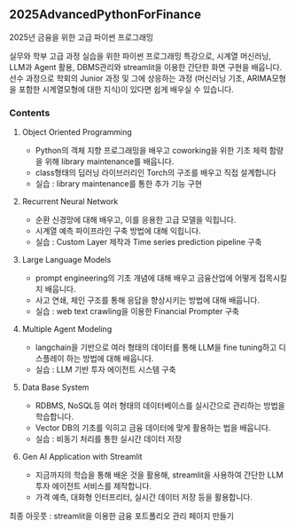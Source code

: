 ## 2025AdvancedPythonForFinance
2025년 금융을 위한 고급 파이썬 프로그래밍

실무와 학부 고급 과정 실습을 위한 파이썬 프로그래밍 특강으로, 시계열 머신러닝, LLM과 Agent 활용, DBMS관리와 streamlit을 이용한 간단한 화면 구현을 배웁니다.
선수 과정으로 학회의 Junior 과정 및 그에 상응하는 과정 (머신러닝 기초, ARIMA모형을 포함한 시계열모형에 대한 지식)이 있다면 쉽게 배우실 수 있습니다.

### Contents

1. Object Oriented Programming
    - Python의 객체 지향 프로그래밍을 배우고 coworking을 위한 기초 체력 함량을 위해 library maintenance를 배웁니다.
    - class형태의 딥러닝 라이브러리인 Torch의 구조를 배우고 직접 설계합니다
    - 실습 : library maintenance를 통한 추가 기능 구현

2. Recurrent Neural Network
    - 순환 신경망에 대해 배우고, 이를 응용한 고급 모델을 익힙니다.
    - 시계열 예측 파이프라인 구축 방법에 대해 익힙니다.
    - 실습 : Custom Layer 제작과 Time series prediction pipeline 구축
   
3. Large Language Models
    - prompt engineering의 기초 개념에 대해 배우고 금융산업에 어떻게 접목시킬지 배웁니다.
    - 사고 연쇄, 체인 구조를 통해 응답을 향상시키는 방법에 대해 배웁니다.
    - 실습 : web text crawling을 이용한 Financial Prompter 구축
   
4. Multiple Agent Modeling
    - langchain을 기반으로 여러 형태의 데이터를 통해 LLM을 fine tuning하고 디스플레이 하는 방법에 대해 배웁니다.
    - 실습 : LLM 기반 투자 에이전트 시스템 구축
   
5. Data Base System
    - RDBMS, NoSQL등 여러 형태의 데이터베이스를 실시간으로 관리하는 방법을 학습합니다.
    - Vector DB의 기초를 익히고 금융 데이터에 맞게 활용하는 법을 배웁니다.
    - 실습 : 비동기 처리를 통한 실시간 데이터 저장
   
6. Gen AI Application with Streamlit
    - 지금까지의 학습을 통해 배운 것을 활용해, streamlit을 사용하여 간단한 LLM 투자 에이전트 서비스를 제작합니다.
    - 가격 예측, 대화형 인터프리터, 실시간 데이터 저장 등을 활용합니다.

최종 아웃풋 : streamlit을 이용한 금융 포트폴리오 관리 페이지 만들기

